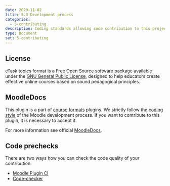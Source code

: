 ```yaml
---
date: 2020-11-02
title: 5.3 Development process
categories:
  - 5-contributing
description: Coding standards allowing code contribution to this project.
type: Document
set: 5-contributing
---
```


## License

eTask topics format is a Free Open Source software package available under the
[GNU General Public License](https://www.gnu.org/licenses/gpl-3.0.html), designed to help educators create effective online courses
based on sound pedagogical principles.

## MoodleDocs

This plugin is a part of [course formats](https://docs.moodle.org/dev/Course_formats) plugins. We strictly follow the
[coding style](https://docs.moodle.org/dev/Coding_style) of the Moodle development process. If you want to contribute to this
plugin, it is necessary to accept it.

For more information see official [MoodleDocs](https://docs.moodle.org/dev/Main_Page). 

## Code prechecks

There are two ways how you can check the code quality of your contribution.

- [Moodle Plugin CI](https://moodlehq.github.io/moodle-plugin-ci/)
- [Code-checker](https://moodle.org/plugins/local_codechecker)
